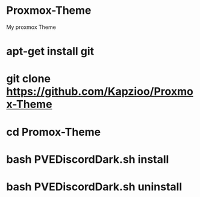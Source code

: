 # Proxmox-Theme
My proxmox Theme
# apt-get install git
# git clone https://github.com/Kapzioo/Proxmox-Theme
# cd Promox-Theme
# bash PVEDiscordDark.sh install
# bash PVEDiscordDark.sh uninstall
